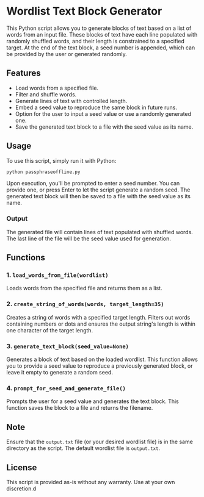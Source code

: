 
# Wordlist Text Block Generator

This Python script allows you to generate blocks of text based on a list of words from an input file. These blocks of text have each line populated with randomly shuffled words, and their length is constrained to a specified target. At the end of the text block, a seed number is appended, which can be provided by the user or generated randomly.

## Features

- Load words from a specified file.
- Filter and shuffle words.
- Generate lines of text with controlled length.
- Embed a seed value to reproduce the same block in future runs.
- Option for the user to input a seed value or use a randomly generated one.
- Save the generated text block to a file with the seed value as its name.

## Usage

To use this script, simply run it with Python:

```bash
python passphraseoffline.py
```

Upon execution, you'll be prompted to enter a seed number. You can provide one, or press Enter to let the script generate a random seed. The generated text block will then be saved to a file with the seed value as its name.

### Output

The generated file will contain lines of text populated with shuffled words. The last line of the file will be the seed value used for generation.

## Functions

### 1. `load_words_from_file(wordlist)`

Loads words from the specified file and returns them as a list.

### 2. `create_string_of_words(words, target_length=35)`

Creates a string of words with a specified target length. Filters out words containing numbers or dots and ensures the output string's length is within one character of the target length.

### 3. `generate_text_block(seed_value=None)`

Generates a block of text based on the loaded wordlist. This function allows you to provide a seed value to reproduce a previously generated block, or leave it empty to generate a random seed.

### 4. `prompt_for_seed_and_generate_file()`

Prompts the user for a seed value and generates the text block. This function saves the block to a file and returns the filename.

## Note

Ensure that the `output.txt` file (or your desired wordlist file) is in the same directory as the script. The default wordlist file is `output.txt`.

## License

This script is provided as-is without any warranty. Use at your own discretion.d